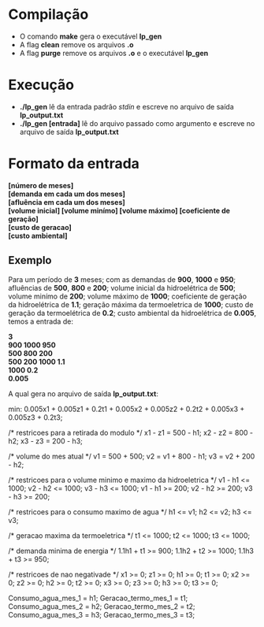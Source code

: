# Compilação

- O comando **make** gera o executável **lp_gen**
- A flag **clean** remove os arquivos **.o**
- A flag **purge** remove os arquivos **.o** e o executável **lp_gen**

# Execução

- **./lp_gen** lê da entrada padrão *stdin* e escreve no arquivo de saída **lp_output.txt**
- **./lp_gen [entrada]** lê do arquivo passado como argumento e escreve no arquivo de saída **lp_output.txt**

# Formato da entrada

**[número de meses]** <br>
**[demanda em cada um dos meses]** <br>
**[afluência em cada um dos meses]**  <br>
**[volume inicial] [volume minímo] [volume máximo] [coeficiente de geração]**<br>
**[custo de geracao]** <br>
**[custo ambiental]** <br>

## Exemplo

Para um período de **3** meses; com as demandas de **900**, **1000** e **950**; afluências de **500**, **800** e **200**; volume inicial da hidroelétrica de **500**; volume minímo de **200**; volume máximo de **1000**; coeficiente de geração da hidroelétrica de **1.1**; geração máxima da termoeletrica de **1000**; custo de geração da termoelétrica de **0.2**; custo ambiental da hidroelétrica de **0.005**, temos a entrada de:

**3 <br>
900 1000 950 <br>
500 800 200 <br>
500 200 1000 1.1 <br>
1000 0.2 <br>
0.005 <br>**

A qual gera no arquivo de saída **lp_output.txt**:


min: 0.005x1 + 0.005z1 + 0.2t1 + 0.005x2 + 0.005z2 + 0.2t2 + 0.005x3 + 0.005z3 + 0.2t3;

/* restricoes para a retirada do modulo */
x1 - z1 = 500 - h1;
x2 - z2 = 800 - h2;
x3 - z3 = 200 - h3;

/* volume do mes atual */
v1 = 500 + 500;
v2 = v1 + 800 - h1;
v3 = v2 + 200 - h2;

/* restricoes para o volume minimo e maximo da hidroeletrica */
v1 - h1 <= 1000;
v2 - h2 <= 1000;
v3 - h3 <= 1000;
v1 - h1 >= 200;
v2 - h2 >= 200;
v3 - h3 >= 200;

/* restricoes para o consumo maximo de agua */
h1 <= v1;
h2 <= v2;
h3 <= v3;

/* geracao maxima da termoeletrica */
t1 <= 1000;
t2 <= 1000;
t3 <= 1000;

/* demanda minima de energia */
1.1h1 + t1 >= 900;
1.1h2 + t2 >= 1000;
1.1h3 + t3 >= 950;

/* restricoes de nao negativade */
x1 >= 0;
z1 >= 0;
h1 >= 0;
t1 >= 0;
x2 >= 0;
z2 >= 0;
h2 >= 0;
t2 >= 0;
x3 >= 0;
z3 >= 0;
h3 >= 0;
t3 >= 0;


Consumo_agua_mes_1 = h1;
Geracao_termo_mes_1 = t1;
Consumo_agua_mes_2 = h2;
Geracao_termo_mes_2 = t2;
Consumo_agua_mes_3 = h3;
Geracao_termo_mes_3 = t3; 
